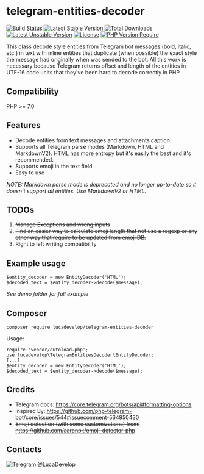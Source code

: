 # telegram-entities-decoder
[![Build Status](https://scrutinizer-ci.com/g/LucaDevelop/telegram-entities-decoder/badges/build.png?b=master)](https://scrutinizer-ci.com/g/LucaDevelop/telegram-entities-decoder/build-status/master) [![Latest Stable Version](https://img.shields.io/github/v/release/lucadevelop/telegram-entities-decoder?display_name=tag&label=stable)](https://packagist.org/packages/lucadevelop/telegram-entities-decoder) [![Total Downloads](http://poser.pugx.org/lucadevelop/telegram-entities-decoder/downloads)](https://packagist.org/packages/lucadevelop/telegram-entities-decoder) [![Latest Unstable Version](http://poser.pugx.org/lucadevelop/telegram-entities-decoder/v/unstable)](https://packagist.org/packages/lucadevelop/telegram-entities-decoder) [![License](http://poser.pugx.org/lucadevelop/telegram-entities-decoder/license)](https://packagist.org/packages/lucadevelop/telegram-entities-decoder) [![PHP Version Require](http://poser.pugx.org/lucadevelop/telegram-entities-decoder/require/php)](https://packagist.org/packages/lucadevelop/telegram-entities-decoder)

This class decode style entities from Telegram bot messages (bold, italic, etc.) in text with inline entities that duplicate (when possible) the
exact style the message had originally when was sended to the bot.
All this work is necessary because Telegram returns offset and length of the entities in UTF-16 code units that they've been hard to decode correctly in PHP 

## Compatibility
PHP >= 7.0

## Features
- Decode entities from text messages and attachments caption.
- Supports all Telegram parse modes (Markdown, HTML and MarkdownV2). HTML has more entropy but it's easily the best and it's recommended.
- Supports emoji in the text field
- Easy to use

_NOTE: Markdown parse mode is deprecated and no longer up-to-date so it doesn't support all entities. Use MarkdownV2 or HTML._

## TODOs
1) ~~Manage Exceptions and wrong inputs~~
2) ~~Find an easier way to calculate emoji length that not use a regexp or any other way that require to be updated from emoji DB.~~
3) Right to left writing compatibility

## Example usage
```
$entity_decoder = new EntityDecoder('HTML');
$decoded_text = $entity_decoder->decode($message);
```
_See demo folder for full example_

## Composer
```
composer require lucadevelop/telegram-entities-decoder
```
Usage:
```
require 'vendor/autoload.php';
use lucadevelop\TelegramEntitiesDecoder\EntityDecoder;
[...]
$entity_decoder = new EntityDecoder('HTML');
$decoded_text = $entity_decoder->decode($message);
```

## Credits
- Telegram docs: https://core.telegram.org/bots/api#formatting-options
- Inspired By: https://github.com/php-telegram-bot/core/issues/544#issuecomment-564950430
- ~~Emoji detection (with some customizations) from: https://github.com/aaronpk/emoji-detector-php~~

## Contacts
![Telegram](https://telegram.org/favicon.ico) [@LucaDevelop](https://t.me/LucaDevelop)
